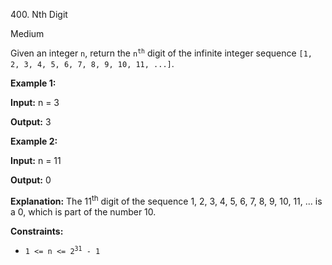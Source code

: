 400\. Nth Digit

Medium

Given an integer `n`, return the <code>n<sup>th</sup></code> digit of the infinite integer sequence `[1, 2, 3, 4, 5, 6, 7, 8, 9, 10, 11, ...]`.

**Example 1:**

**Input:** n = 3

**Output:** 3

**Example 2:**

**Input:** n = 11

**Output:** 0

**Explanation:** The 11<sup>th</sup> digit of the sequence 1, 2, 3, 4, 5, 6, 7, 8, 9, 10, 11, ... is a 0, which is part of the number 10.

**Constraints:**

*   <code>1 <= n <= 2<sup>31</sup> - 1</code>